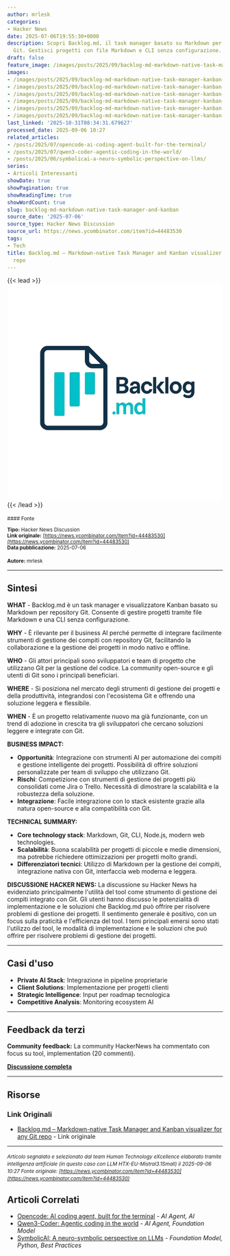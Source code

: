 ```yaml
---
author: mrlesk
categories:
- Hacker News
date: 2025-07-06T19:55:30+0000
description: Scopri Backlog.md, il task manager basato su Markdown per repository
  Git. Gestisci progetti con file Markdown e CLI senza configurazione.
draft: false
feature_image: /images/posts/2025/09/backlog-md-markdown-native-task-manager-kanban-visualizer-featured.webp
images:
- /images/posts/2025/09/backlog-md-markdown-native-task-manager-kanban-visualizer-featured.webp
- /images/posts/2025/09/backlog-md-markdown-native-task-manager-kanban-visualizer-2.webp
- /images/posts/2025/09/backlog-md-markdown-native-task-manager-kanban-visualizer-3.webp
- /images/posts/2025/09/backlog-md-markdown-native-task-manager-kanban-visualizer-4.webp
- /images/posts/2025/09/backlog-md-markdown-native-task-manager-kanban-visualizer-5.webp
- /images/posts/2025/09/backlog-md-markdown-native-task-manager-kanban-visualizer-6.webp
last_linked: '2025-10-31T08:34:31.679627'
processed_date: 2025-09-06 10:27
related_articles:
- /posts/2025/07/opencode-ai-coding-agent-built-for-the-terminal/
- /posts/2025/07/qwen3-coder-agentic-coding-in-the-world/
- /posts/2025/06/symbolicai-a-neuro-symbolic-perspective-on-llms/
series:
- Articoli Interessanti
showDate: true
showPagination: true
showReadingTime: true
showWordCount: true
slug: backlog-md-markdown-native-task-manager-and-kanban
source_date: '2025-07-06'
source_type: Hacker News Discussion
source_url: https://news.ycombinator.com/item?id=44483530
tags:
- Tech
title: Backlog.md – Markdown-native Task Manager and Kanban visualizer for any Git
  repo
---
```


{{< lead >}}
![Featured image](/images/posts/2025/09/backlog-md-markdown-native-task-manager-kanban-visualizer-featured.webp)
{{< /lead >}}

<small>
#### Fonte

**Tipo:** Hacker News Discussion  
**Link originale:** [https://news.ycombinator.com/item?id=44483530](https://news.ycombinator.com/item?id=44483530)  
**Data pubblicazione:** 2025-07-06

**Autore:** mrlesk</small>

---

## Sintesi

**WHAT** - Backlog.md è un task manager e visualizzatore Kanban basato su Markdown per repository Git. Consente di gestire progetti tramite file Markdown e una CLI senza configurazione.

**WHY** - È rilevante per il business AI perché permette di integrare facilmente strumenti di gestione dei compiti con repository Git, facilitando la collaborazione e la gestione dei progetti in modo nativo e offline.

**WHO** - Gli attori principali sono sviluppatori e team di progetto che utilizzano Git per la gestione del codice. La community open-source e gli utenti di Git sono i principali beneficiari.

**WHERE** - Si posiziona nel mercato degli strumenti di gestione dei progetti e della produttività, integrandosi con l'ecosistema Git e offrendo una soluzione leggera e flessibile.

**WHEN** - È un progetto relativamente nuovo ma già funzionante, con un trend di adozione in crescita tra gli sviluppatori che cercano soluzioni leggere e integrate con Git.

**BUSINESS IMPACT:**
- **Opportunità**: Integrazione con strumenti AI per automazione dei compiti e gestione intelligente dei progetti. Possibilità di offrire soluzioni personalizzate per team di sviluppo che utilizzano Git.
- **Rischi**: Competizione con strumenti di gestione dei progetti più consolidati come Jira o Trello. Necessità di dimostrare la scalabilità e la robustezza della soluzione.
- **Integrazione**: Facile integrazione con lo stack esistente grazie alla natura open-source e alla compatibilità con Git.

**TECHNICAL SUMMARY:**
- **Core technology stack**: Markdown, Git, CLI, Node.js, modern web technologies.
- **Scalabilità**: Buona scalabilità per progetti di piccole e medie dimensioni, ma potrebbe richiedere ottimizzazioni per progetti molto grandi.
- **Differenziatori tecnici**: Utilizzo di Markdown per la gestione dei compiti, integrazione nativa con Git, interfaccia web moderna e leggera.

**DISCUSSIONE HACKER NEWS:**
La discussione su Hacker News ha evidenziato principalmente l'utilità del tool come strumento di gestione dei compiti integrato con Git. Gli utenti hanno discusso le potenzialità di implementazione e le soluzioni che Backlog.md può offrire per risolvere problemi di gestione dei progetti. Il sentimento generale è positivo, con un focus sulla praticità e l'efficienza del tool. I temi principali emersi sono stati l'utilizzo del tool, le modalità di implementazione e le soluzioni che può offrire per risolvere problemi di gestione dei progetti.

---

## Casi d'uso

- **Private AI Stack**: Integrazione in pipeline proprietarie
- **Client Solutions**: Implementazione per progetti clienti
- **Strategic Intelligence**: Input per roadmap tecnologica
- **Competitive Analysis**: Monitoring ecosystem AI

---

## Feedback da terzi

**Community feedback:** La community HackerNews ha commentato con focus su tool, implementation (20 commenti).

**[Discussione completa](https://news.ycombinator.com/item?id=44483530)**

---


## Risorse

### Link Originali
- [Backlog.md – Markdown-native Task Manager and Kanban visualizer for any Git repo](https://news.ycombinator.com/item?id=44483530) - Link originale


---

*<small>Articolo segnalato e selezionato dal team Human Technology eXcellence elaborato tramite intelligenza artificiale (in questo caso con LLM HTX-EU-Mistral3.1Small) il 2025-09-06 10:27
Fonte originale: [https://news.ycombinator.com/item?id=44483530](https://news.ycombinator.com/item?id=44483530)</small>*

## Articoli Correlati

- [Opencode: AI coding agent, built for the terminal](/posts/2025/07/opencode-ai-coding-agent-built-for-the-terminal/) - *AI Agent, AI*
- [Qwen3-Coder: Agentic coding in the world](/posts/2025/07/qwen3-coder-agentic-coding-in-the-world/) - *AI Agent, Foundation Model*
- [SymbolicAI: A neuro-symbolic perspective on LLMs](/posts/2025/06/symbolicai-a-neuro-symbolic-perspective-on-llms/) - *Foundation Model, Python, Best Practices*